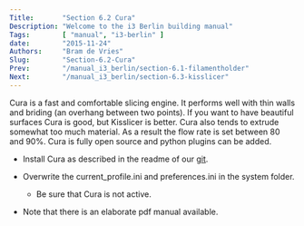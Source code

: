 ```yaml
---
Title:       "Section 6.2 Cura"
Description: "Welcome to the i3 Berlin building manual"
Tags:        [ "manual", "i3-berlin" ]
date:        "2015-11-24"
Authors:     "Bram de Vries"
Slug:        "Section-6.2-Cura"
Prev:        "/manual_i3_berlin/section-6.1-filamentholder"
Next:        "/manual_i3_berlin/section-6.3-kisslicer"
---
```



Cura is a fast and comfortable slicing engine. It performs well with thin walls and briding (an overhang between two points). If you want to have beautiful surfaces Cura is good, but Kisslicer is better. Cura also tends to extrude somewhat too much material. As a result the flow rate is set between 80 and 90%. Cura is fully open source and python plugins can be added.

-   Install Cura as described in the readme of our [git](https://github.com/open3dengineering/i3_Berlin/tree/master/Software/Cura).

-   Overwrite the current\_profile.ini and preferences.ini in the system folder.

    -   Be sure that Cura is not active.

-   Note that there is an elaborate pdf manual available.

